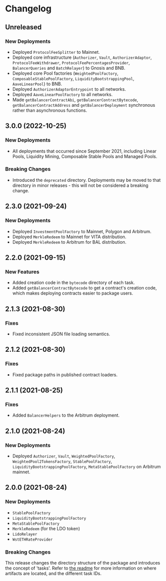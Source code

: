 # Changelog

## Unreleased

### New Deployments

- Deployed `ProtocolFeeSplitter` to Mainnet.
- Deployed core infrastructure (`Authorizer`, `Vault`, `AuthorizerAdaptor`, `ProtocolFeeWithdrawer`, `ProtocolFeePercentagesProvider`, `BalancerQueries` and `BatchRelayer`) to Gnosis and BNB.
- Deployed core Pool factories (`WeightedPoolFactory`, `ComposableStablePoolFactory`, `LiquidityBootstrappingPool`, `AaveLinearPool`) to BNB.
- Deployed `AuthorizerAdaptorEntrypoint` to all networks.
- Deployed `AaveLinearPoolFactory` to all networks.
- Made `getBalancerContractAbi`, `getBalancerContractBytecode`, `getBalancerContractAddress` and `getBalancerDeployment` synchronous rather than asynchronous functions.

## 3.0.0 (2022-10-25)

### New Deployments

- All deployments that occurred since September 2021, including Linear Pools, Liquidity Mining, Composable Stable Pools and Managed Pools.

### Breaking Changes

- Introduced the `deprecated` directory. Deployments may be moved to that directory in minor releases - this will not be considered a breaking change.

## 2.3.0 (2021-09-24)

### New Deployments

- Deployed `InvestmentPoolFactory` to Mainnet, Polygon and Arbitrum.
- Deployed `MerkleRedeem` to Mainnet for VITA distribution.
- Deployed `MerkleRedeem` to Arbitrum for BAL distribution.

## 2.2.0 (2021-09-15)

### New Features

- Added creation code in the `bytecode` directory of each task.
- Added `getBalancerContractBytecode` to get a contract's creation code, which makes deploying contracts easier to package users.

## 2.1.3 (2021-08-30)

### Fixes

- Fixed inconsistent JSON file loading semantics.

## 2.1.2 (2021-08-30)

### Fixes

- Fixed package paths in published contract loaders.

## 2.1.1 (2021-08-25)

### Fixes

- Added `BalancerHelpers` to the Arbitrum deployment.

## 2.1.0 (2021-08-24)

### New Deployments

- Deployed `Authorizer`, `Vault`, `WeightedPoolFactory`, `WeightedPool2TokensFactory`, `StablePoolFactory`, `LiquidityBootstrappingPoolFactory`, `MetaStablePoolFactory` on Arbitrum mainnet.

## 2.0.0 (2021-08-24)

### New Deployments

- `StablePoolFactory`
- `LiquidityBootstrappingPoolFactory`
- `MetaStablePoolFactory`
- `MerkleRedeem` (for the LDO token)
- `LidoRelayer`
- `WstETHRateProvider`

### Breaking Changes

This release changes the directory structure of the package and introduces the concept of 'tasks'. Refer to [the readme](./README.md) for more information on where artifacts are located, and the different task IDs.
